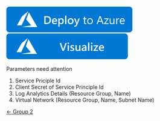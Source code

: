 [![Deploy To Azure](https://raw.githubusercontent.com/Azure/azure-quickstart-templates/master/1-CONTRIBUTION-GUIDE/images/deploytoazure.svg?sanitize=true)](https://portal.azure.com/#create/Microsoft.Template/uri/https%3A%2F%2Fraw.githubusercontent.com%2Fsudheeranguluri%2FAzureARM%2Fmaster%2FAKS_CNI%2Ftemplate.json)  [![Visualize](https://raw.githubusercontent.com/Azure/azure-quickstart-templates/master/1-CONTRIBUTION-GUIDE/images/visualizebutton.svg?sanitize=true)](http://armviz.io/#/?load=https%3A%2F%2Fraw.githubusercontent.com%2Fsudheeranguluri%2FAzureARM%2Fmaster%2FAKS_CNI%2Ftemplate.json)

Parameters need attention
  1. Service Priciple Id
  2. Client Secret of Service Principle Id
  3. Log Analytics Details (Resource Group, Name)
  4. Virtual Network (Resource Group, Name, Subnet Name)

[&larr; Group 2](https://github.com/sudheeranguluri/AzureARM/blob/master/README.md/#group-2)
